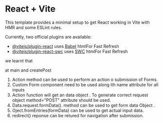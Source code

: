 # React + Vite

This template provides a minimal setup to get React working in Vite with HMR and some ESLint rules.

Currently, two official plugins are available:

- [@vitejs/plugin-react](https://github.com/vitejs/vite-plugin-react/blob/main/packages/plugin-react/README.md) uses [Babel](https://babeljs.io/) htmlFor Fast Refresh
- [@vitejs/plugin-react-swc](https://github.com/vitejs/vite-plugin-react-swc) uses [SWC](https://swc.rs/) htmlFor Fast Refresh

we learnt that

at main and createPost

1. Action method can be used to perform an action o submission of Forms.
2. Custom Form component need to be used along ith name attribute for all inputs
3. Action function will get an data object . To generate correct request object
   method="POST" attribute should be used.
4. Data.request.formData(). method can be used to get form data Object .
5. Oject.fromEntries(formData) can be used to get actual input data.
6. redirect() reponse can be retured for navigation after submission.
